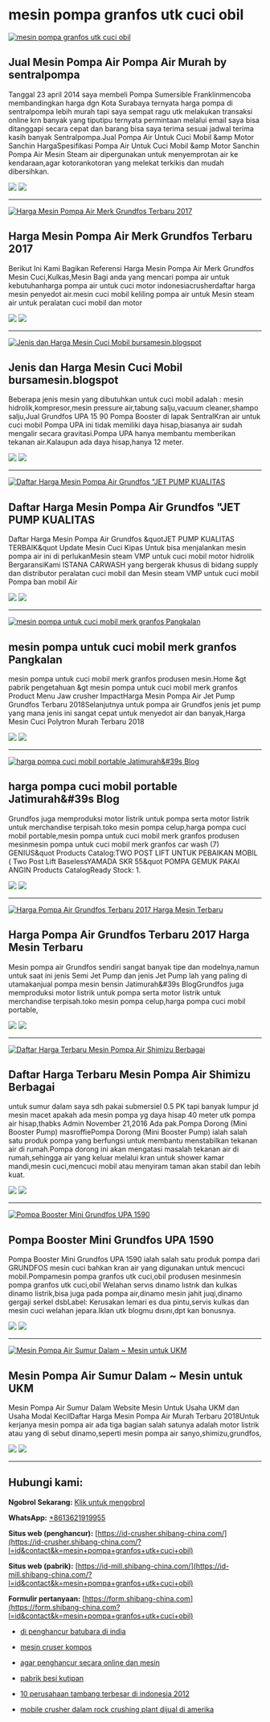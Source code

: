 # mesin pompa granfos utk cuci obil

<a href="https://swt.shibang-china.com/?l=id&img&k=mesin+pompa+granfos+utk+cuci+obil" target="_blank">![mesin pompa granfos utk cuci obil](http://static.shibang-china.com/all-800x300/1466.jpg)</a>

## Jual Mesin Pompa Air Pompa Air Murah by sentralpompa
Tanggal 23 april 2014 saya membeli Pompa Sumersible Franklinmencoba membandingkan harga dgn Kota Surabaya ternyata harga pompa di sentralpompa lebih murah tapi saya sempat ragu utk melakukan transaksi online krn banyak yang tiputipu ternyata permintaan melalui email saya bisa ditanggapi secara cepat dan barang bisa saya terima sesuai jadwal terima kasih banyak Sentralpompa.Jual Pompa Air Untuk Cuci Mobil &amp Motor Sanchin HargaSpesifikasi Pompa Air Untuk Cuci Mobil &amp Motor Sanchin Pompa Air Mesin Steam air dipergunakan untuk menyemprotan air ke kendaraan,agar kotorankotoran yang melekat terkikis dan mudah dibersihkan.


<a href="https://whatsapp.shibangsoft.com/WhatsApp.php" target="_blank" title="WhatsApp">![](http://static.shibang-china.com/icon/whatsapp.png)</a> <a href="https://swt.shibang-china.com/?l=id&icon&k=mesin+pompa+granfos+utk+cuci+obil" target="_blank">![](http://static.shibang-china.com/icon/chat-id.png)</a>

---

<a href="https://swt.shibang-china.com/?l=id&img&k=mesin+pompa+granfos+utk+cuci+obil" target="_blank">![Harga Mesin Pompa Air Merk Grundfos Terbaru 2017](http://static.shibang-china.com/all-800x300/257.jpg)</a>

## Harga Mesin Pompa Air Merk Grundfos Terbaru 2017
Berikut Ini Kami Bagikan Referensi Harga Mesin Pompa Air Merk Grundfos Mesin Cuci,Kulkas,Mesin Bagi anda yang mencari pompa air untuk kebutuhanharga pompa air untuk cuci motor indonesiacrusherdaftar harga mesin penyedot air.mesin cuci mobil keliling pompa air untuk Mesin steam air untuk peralatan cuci mobil dan motor


<a href="https://whatsapp.shibangsoft.com/WhatsApp.php" target="_blank" title="WhatsApp">![](http://static.shibang-china.com/icon/whatsapp.png)</a> <a href="https://swt.shibang-china.com/?l=id&icon&k=mesin+pompa+granfos+utk+cuci+obil" target="_blank">![](http://static.shibang-china.com/icon/chat-id.png)</a>

---

<a href="https://swt.shibang-china.com/?l=id&img&k=mesin+pompa+granfos+utk+cuci+obil" target="_blank">![Jenis dan Harga Mesin Cuci Mobil bursamesin.blogspot](http://static.shibang-china.com/all-800x300/478.jpg)</a>

## Jenis dan Harga Mesin Cuci Mobil bursamesin.blogspot
Beberapa jenis mesin yang dibutuhkan untuk cuci mobil adalah : mesin hidrolik,kompresor,mesin pressure air,tabung salju,vacuum cleaner,shampo salju,Jual Grundfos UPA 15 90 Pompa Booster di lapak SentralKran air untuk cuci mobil Pompa UPA ini tidak memiliki daya hisap,biasanya air sudah mengalir secara gravitasi.Pompa UPA hanya membantu memberikan tekanan air.Kalaupun ada daya hisap,hanya 12 meter.


<a href="https://whatsapp.shibangsoft.com/WhatsApp.php" target="_blank" title="WhatsApp">![](http://static.shibang-china.com/icon/whatsapp.png)</a> <a href="https://swt.shibang-china.com/?l=id&icon&k=mesin+pompa+granfos+utk+cuci+obil" target="_blank">![](http://static.shibang-china.com/icon/chat-id.png)</a>

---

<a href="https://swt.shibang-china.com/?l=id&img&k=mesin+pompa+granfos+utk+cuci+obil" target="_blank">![Daftar Harga Mesin Pompa Air Grundfos "JET PUMP KUALITAS](http://static.shibang-china.com/all-800x300/1318.jpg)</a>

## Daftar Harga Mesin Pompa Air Grundfos "JET PUMP KUALITAS
Daftar Harga Mesin Pompa Air Grundfos &quotJET PUMP KUALITAS TERBAIK&quot Update Mesin Cuci Kipas Untuk bisa menjalankan mesin pompa air ini di perlukanMesin steam VMP untuk cuci mobil motor hidrolik BergaransiKami ISTANA CARWASH yang bergerak khusus di bidang supply dan distributor peralatan cuci mobil dan Mesin steam VMP untuk cuci mobil Pompa ban mobil Air


<a href="https://whatsapp.shibangsoft.com/WhatsApp.php" target="_blank" title="WhatsApp">![](http://static.shibang-china.com/icon/whatsapp.png)</a> <a href="https://swt.shibang-china.com/?l=id&icon&k=mesin+pompa+granfos+utk+cuci+obil" target="_blank">![](http://static.shibang-china.com/icon/chat-id.png)</a>

---

<a href="https://swt.shibang-china.com/?l=id&img&k=mesin+pompa+granfos+utk+cuci+obil" target="_blank">![mesin pompa untuk cuci mobil merk granfos Pangkalan](http://static.shibang-china.com/all-800x300/820.jpg)</a>

## mesin pompa untuk cuci mobil merk granfos Pangkalan
mesin pompa untuk cuci mobil merk granfos produsen mesin.Home &gt pabrik pengetahuan &gt mesin pompa untuk cuci mobil merk granfos Product Menu Jaw crusher ImpactHarga Mesin Pompa Air Jet Pump Grundfos Terbaru 2018Selanjutnya untuk pompa air Grundfos jenis jet pump yang mana jenis ini sangat cepat untuk menyedot air dan banyak,Harga Mesin Cuci Polytron Murah Terbaru 2018


<a href="https://whatsapp.shibangsoft.com/WhatsApp.php" target="_blank" title="WhatsApp">![](http://static.shibang-china.com/icon/whatsapp.png)</a> <a href="https://swt.shibang-china.com/?l=id&icon&k=mesin+pompa+granfos+utk+cuci+obil" target="_blank">![](http://static.shibang-china.com/icon/chat-id.png)</a>

---

<a href="https://swt.shibang-china.com/?l=id&img&k=mesin+pompa+granfos+utk+cuci+obil" target="_blank">![harga pompa cuci mobil portable Jatimurah&#39s Blog](http://static.shibang-china.com/all-800x300/906.jpg)</a>

## harga pompa cuci mobil portable Jatimurah&#39s Blog
Grundfos juga memproduksi motor listrik untuk pompa serta motor listrik untuk merchandise terpisah.toko mesin pompa celup,harga pompa cuci mobil portable,mesin pompa untuk cuci mobil merk granfos produsen mesinmesin pompa untuk cuci mobil merk granfos car wash (7) GENIUS&quot Products Catalog:TWO POST LIFT UNTUK PEBAIKAN MOBIL ( Two Post Lift BaselessYAMADA SKR 55&quot POMPA GEMUK PAKAI ANGIN Products CatalogReady Stock: 1.


<a href="https://whatsapp.shibangsoft.com/WhatsApp.php" target="_blank" title="WhatsApp">![](http://static.shibang-china.com/icon/whatsapp.png)</a> <a href="https://swt.shibang-china.com/?l=id&icon&k=mesin+pompa+granfos+utk+cuci+obil" target="_blank">![](http://static.shibang-china.com/icon/chat-id.png)</a>

---

<a href="https://swt.shibang-china.com/?l=id&img&k=mesin+pompa+granfos+utk+cuci+obil" target="_blank">![Harga Pompa Air Grundfos Terbaru 2017 Harga Mesin Terbaru](http://static.shibang-china.com/all-800x300/1449.jpg)</a>

## Harga Pompa Air Grundfos Terbaru 2017 Harga Mesin Terbaru
Mesin pompa air Grundfos sendiri sangat banyak tipe dan modelnya,namun untuk saat ini jenis Semi Jet Pump dan jenis Jet Pump lah yang paling di utamakanjual pompa mesin bensin Jatimurah&#39s BlogGrundfos juga memproduksi motor listrik untuk pompa serta motor listrik untuk merchandise terpisah.toko mesin pompa celup,harga pompa cuci mobil portable,


<a href="https://whatsapp.shibangsoft.com/WhatsApp.php" target="_blank" title="WhatsApp">![](http://static.shibang-china.com/icon/whatsapp.png)</a> <a href="https://swt.shibang-china.com/?l=id&icon&k=mesin+pompa+granfos+utk+cuci+obil" target="_blank">![](http://static.shibang-china.com/icon/chat-id.png)</a>

---

<a href="https://swt.shibang-china.com/?l=id&img&k=mesin+pompa+granfos+utk+cuci+obil" target="_blank">![Daftar Harga Terbaru Mesin Pompa Air Shimizu Berbagai](http://static.shibang-china.com/all-800x300/413.jpg)</a>

## Daftar Harga Terbaru Mesin Pompa Air Shimizu Berbagai
untuk sumur dalam saya sdh pakai submersiel 0.5 PK tapi banyak lumpur jd mesin macet apakah ada mesin pompa yg daya hisap 40 meter utk pompa air hisap,thabks Admin November 21,2016 Ada pak.Pompa Dorong (Mini Booster Pump) masroffiePompa Dorong (Mini Booster Pump) ialah salah satu produk pompa yang berfungsi untuk membantu menstabilkan tekanan air di rumah.Pompa dorong ini akan mengatasi masalah tekanan air di rumah,sehingga air yang keluar melalui kran untuk shower kamar mandi,mesin cuci,mencuci mobil atau menyiram taman akan stabil dan lebih kuat.


<a href="https://whatsapp.shibangsoft.com/WhatsApp.php" target="_blank" title="WhatsApp">![](http://static.shibang-china.com/icon/whatsapp.png)</a> <a href="https://swt.shibang-china.com/?l=id&icon&k=mesin+pompa+granfos+utk+cuci+obil" target="_blank">![](http://static.shibang-china.com/icon/chat-id.png)</a>

---

<a href="https://swt.shibang-china.com/?l=id&img&k=mesin+pompa+granfos+utk+cuci+obil" target="_blank">![Pompa Booster Mini Grundfos UPA 1590](http://static.shibang-china.com/all-800x300/578.jpg)</a>

## Pompa Booster Mini Grundfos UPA 1590
Pompa Booster Mini Grundfos UPA 1590 ialah salah satu produk pompa dari GRUNDFOS mesin cuci bahkan kran air yang digunakan untuk mencuci mobil.Pompamesin pompa granfos utk cuci,obil produsen mesinmesin pompa granfos utk cuci,obil Welahan servıs dınamo lıstrık dan kulkas dinamo listrik,bisa juga pada pompa air,dinamo mesin jahit juqi,dinamo gergaji serkel dsbLabel: Kerusakan lemari es dua pintu,servis kulkas dan mesin cuci welahan jepara.Iklan utk blogmu dısını,dpt kan bonusnya.


<a href="https://whatsapp.shibangsoft.com/WhatsApp.php" target="_blank" title="WhatsApp">![](http://static.shibang-china.com/icon/whatsapp.png)</a> <a href="https://swt.shibang-china.com/?l=id&icon&k=mesin+pompa+granfos+utk+cuci+obil" target="_blank">![](http://static.shibang-china.com/icon/chat-id.png)</a>

---

<a href="https://swt.shibang-china.com/?l=id&img&k=mesin+pompa+granfos+utk+cuci+obil" target="_blank">![Mesin Pompa Air Sumur Dalam ~ Mesin untuk UKM](http://static.shibang-china.com/all-800x300/100.jpg)</a>

## Mesin Pompa Air Sumur Dalam ~ Mesin untuk UKM
Mesin Pompa Air Sumur Dalam Website Mesin Untuk Usaha UKM dan Usaha Modal KecilDaftar Harga Mesin Pompa Air Murah Terbaru 2018Untuk kerjanya mesin pompa air ada tiga bagian salah satunya adalah motor listrik atau yang di sebut dinamo,seperti mesin pompa air sanyo,shimizu,grundfos,


<a href="https://whatsapp.shibangsoft.com/WhatsApp.php" target="_blank" title="WhatsApp">![](http://static.shibang-china.com/icon/whatsapp.png)</a> <a href="https://swt.shibang-china.com/?l=id&icon&k=mesin+pompa+granfos+utk+cuci+obil" target="_blank">![](http://static.shibang-china.com/icon/chat-id.png)</a>

---
## Hubungi kami:

**Ngobrol Sekarang:** [Klik untuk mengobrol](https://swt.shibang-china.com?l=id&contact&k=mesin+pompa+granfos+utk+cuci+obil)

**WhatsApp:**  [+8613621919955](https://whatsapp.shibangsoft.com/WhatsApp.php)

**Situs web (penghancur):** [https://id-crusher.shibang-china.com/](https://id-crusher.shibang-china.com/?l=id&contact&k=mesin+pompa+granfos+utk+cuci+obil)

**Situs web (pabrik):** [https://id-mill.shibang-china.com/](https://id-mill.shibang-china.com/?l=id&contact&k=mesin+pompa+granfos+utk+cuci+obil)

**Formulir pertanyaan:** [https://form.shibang-china.com](https://form.shibang-china.com?l=id&contact&k=mesin+pompa+granfos+utk+cuci+obil)

* [di penghancur batubara di india](../29/di%20penghancur%20batubara%20di%20india.md)

* [mesin cruser kompos](../20/mesin%20cruser%20kompos.md)

* [agar penghancur secara online dan mesin](../26/agar%20penghancur%20secara%20online%20dan%20mesin.md)

* [pabrik besi kutipan](../27/pabrik%20besi%20kutipan.md)

* [10 perusahaan tambang terbesar di indonesia 2012](../21/10%20perusahaan%20tambang%20terbesar%20di%20indonesia%202012.md)

* [mobile crusher dalam rock crushing plant dijual di amerika](../17/mobile%20crusher%20dalam%20rock%20crushing%20plant%20dijual%20di%20amerika.md)